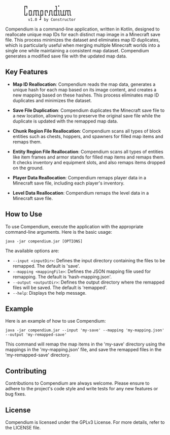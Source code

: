 ```
        ┏┓            ┓•     
        ┃ ┏┓┏┳┓┏┓┏┓┏┓┏┫┓┓┏┏┳┓
        ┗┛┗┛┛┗┗┣┛┗ ┛┗┗┻┗┗┻┛┗┗
          v1.0 ┛ by Constructor
```

Compendium is a command-line application,
written in Kotlin, designed to reallocate unique map IDs for each distinct map image in a Minecraft save file.
This process minimizes the dataset and eliminates map ID duplicates,
which is particularly useful
when merging multiple Minecraft worlds into a single one while maintaining a consistent map dataset.
Compendium generates a modified save file with the updated map data.

## Key Features

- **Map ID Reallocation**: Compendium reads the map data, generates a unique hash for each map based on its image content, and creates a new mapping based on these hashes. This process eliminates map ID duplicates and minimizes the dataset.

- **Save File Duplication**: Compendium duplicates the Minecraft save file to a new location, allowing you to preserve the original save file while the duplicate is updated with the remapped map data.

- **Chunk Region File Reallocation**: Compendium scans all types of block entities such as chests, hoppers, and spawners for filled map items and remaps them.

- **Entity Region File Reallocation**: Compendium scans all types of entities like item frames and armor stands for filled map items and remaps them. It checks inventory and equipment slots, and also remaps items dropped on the ground.

- **Player Data Reallocation**: Compendium remaps player data in a Minecraft save file, including each player's inventory.

- **Level Data Reallocation**: Compendium remaps the level data in a Minecraft save file.

## How to Use

To use Compendium, execute the application with the appropriate command-line arguments. Here is the basic usage:

```
java -jar compendium.jar [OPTIONS]
```

The available options are:

- `--input <inputDir>`: Defines the input directory containing the files to be remapped. The default is 'save'.
- `--mapping <mappingFile>`: Defines the JSON mapping file used for remapping. The default is 'hash-mapping.json'.
- `--output <outputDir>`: Defines the output directory where the remapped files will be saved. The default is 'remapped'.
- `--help`: Displays the help message.

## Example

Here is an example of how to use Compendium:

```
java -jar compendium.jar --input 'my-save' --mapping 'my-mapping.json' --output 'my-remapped-save'
```

This command will remap the map items in the 'my-save' directory using the mappings in the 'my-mapping.json' file, and save the remapped files in the 'my-remapped-save' directory.

## Contributing

Contributions to Compendium are always welcome. Please ensure to adhere to the project's code style and write tests for any new features or bug fixes.

## License

Compendium is licensed under the GPLv3 License. For more details, refer to the LICENSE file.
